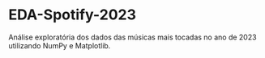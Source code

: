 # EDA-Spotify-2023
Análise exploratória dos dados das músicas mais tocadas no ano de 2023 utilizando NumPy e Matplotlib.
